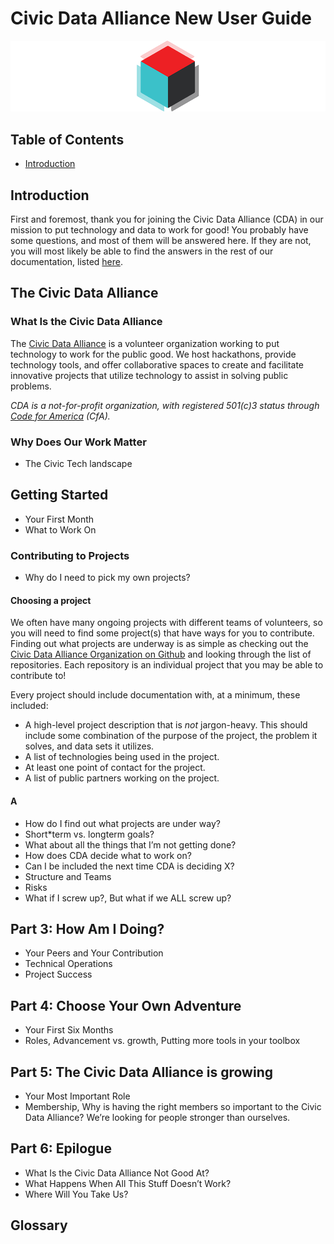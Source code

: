 # Civic Data Alliance New User Guide

![Civic Data Alliance Logo Header](https://raw.githubusercontent.com/civicdata/branding/markdown-header-test/assets/Logo/Rendered_Cube_Full_888x200_Header.png)

## Table of Contents

* [Introduction](#-introduction)

## Introduction

First and foremost, thank you for joining the Civic Data Alliance (CDA) in our mission to put technology and data to work for good! You probably have some questions, and most of them will be answered here. If they are not, you will most likely be able to find the answers in the rest of our documentation, listed [here](/README.md).

## The Civic Data Alliance

### What Is the Civic Data Alliance

The [Civic Data Alliance](www.civicdataalliance.org) is a volunteer organization working to put technology to work for the public good. We host hackathons, provide technology tools, and offer collaborative spaces to create and facilitate innovative projects that utilize technology to assist in solving public problems.

_CDA is a not-for-profit organization, with registered 501(c)3 status through [Code for America]() (CfA)._

### Why Does Our Work Matter

* The Civic Tech landscape

## Getting Started

* Your First Month
* What to Work On

### Contributing to Projects

* Why do I need to pick my own projects?

#### Choosing a project

We often have many ongoing projects with different teams of volunteers, so you will need to find some project(s) that have ways for you to contribute. Finding out what projects are underway is as simple as checking out the [Civic Data Alliance Organization on Github]() and looking through the list of repositories. Each repository is an individual project that you may be able to contribute to! 

Every project should include documentation with, at a minimum, these included:

* A high-level project description that is _not_ jargon-heavy. This should include some combination of the purpose of the project, the problem it solves, and data sets it utilizes.
* A list of technologies being used in the project.
* At least one point of contact for the project.
* A list of public partners working on the project.

#### A

* How do I find out what projects are under way?
* Short*term vs. longterm goals?
* What about all the things that I’m not getting done?
* How does CDA decide what to work on?
* Can I be included the next time CDA is deciding X?
* Structure and Teams
* Risks
* What if I screw up?, But what if we ALL screw up?

## Part 3: How Am I Doing?

* Your Peers and Your Contribution
* Technical Operations
* Project Success

## Part 4: Choose Your Own Adventure

* Your First Six Months
* Roles, Advancement vs. growth, Putting more tools in your toolbox

## Part 5: The Civic Data Alliance is growing

* Your Most Important Role
* Membership, Why is having the right members so important to the Civic Data Alliance? We’re looking for people stronger than ourselves.

## Part 6: Epilogue

* What Is the Civic Data Alliance Not Good At?
* What Happens When All This Stuff Doesn’t Work?
* Where Will You Take Us?

## Glossary
